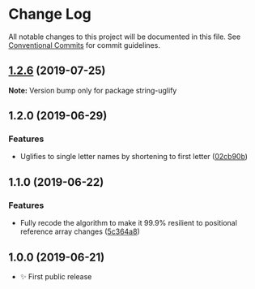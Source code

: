 # Change Log

All notable changes to this project will be documented in this file.
See [Conventional Commits](https://conventionalcommits.org) for commit guidelines.

## [1.2.6](https://gitlab.com/codsen/codsen/compare/string-uglify@1.2.5...string-uglify@1.2.6) (2019-07-25)

**Note:** Version bump only for package string-uglify





## 1.2.0 (2019-06-29)

### Features

- Uglifies to single letter names by shortening to first letter ([02cb90b](https://gitlab.com/codsen/codsen/commit/02cb90b))

## 1.1.0 (2019-06-22)

### Features

- Fully recode the algorithm to make it 99.9% resilient to positional reference array changes ([5c364a8](https://gitlab.com/codsen/codsen/commit/5c364a8))

## 1.0.0 (2019-06-21)

- ✨ First public release
